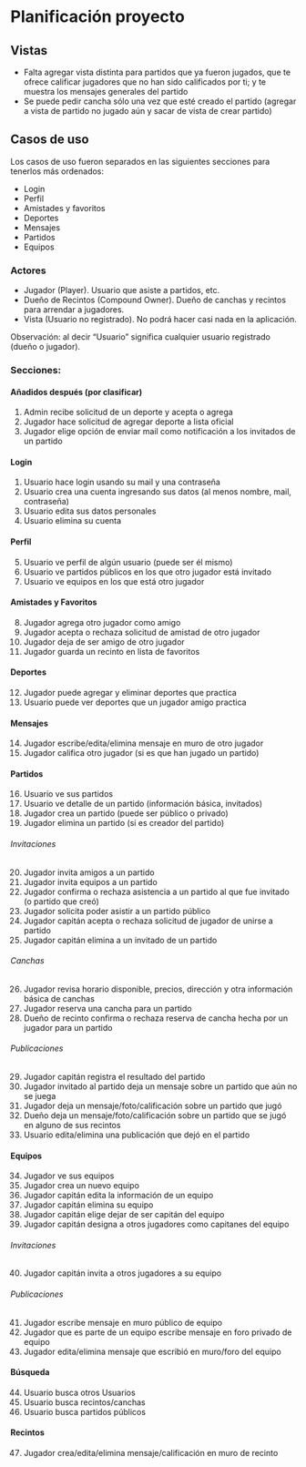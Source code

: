 # Planificación proyecto

## Vistas
* Falta agregar vista distinta para partidos que ya fueron jugados, que te ofrece calificar jugadores que no han sido calificados por ti; y te muestra los mensajes generales del partido
* Se puede pedir cancha sólo una vez que esté creado el partido (agregar a vista de partido no jugado aún y sacar de vista de crear partido)

## Casos de uso
Los casos de uso fueron separados en las siguientes secciones para tenerlos más ordenados:
* Login
* Perfil
* Amistades y favoritos
* Deportes
* Mensajes
* Partidos
* Equipos

### Actores
* Jugador (Player). Usuario que asiste a partidos, etc.
* Dueño de Recintos (Compound Owner). Dueño de canchas y recintos para arrendar a jugadores.
* Vista (Usuario no registrado). No podrá hacer casi nada en la aplicación.

Observación: al decir “Usuario” significa cualquier usuario registrado (dueño o jugador).

### Secciones:
#### Añadidos después (por clasificar)
1. Admin recibe solicitud de un deporte y acepta o agrega
2. Jugador hace solicitud de agregar deporte a lista oficial
3. Jugador elige opción de enviar mail como notificación a los invitados de un partido

#### Login
1. Usuario hace login usando su mail y una contraseña
2. Usuario crea una cuenta ingresando sus datos (al menos nombre, mail, contraseña)  
3. Usuario edita sus datos personales
4. Usuario elimina su cuenta

#### Perfil
5. Usuario ve perfil de algún usuario (puede ser él mismo)
6. Usuario ve partidos públicos en los que otro jugador está invitado
7. Usuario ve equipos en los que está otro jugador

#### Amistades y Favoritos
8. Jugador agrega otro jugador como amigo
9. Jugador acepta o rechaza solicitud de amistad de otro jugador
10. Jugador deja de ser amigo de otro jugador
11. Jugador guarda un recinto en lista de favoritos

#### Deportes
12. Jugador puede agregar y eliminar deportes que practica
13. Usuario puede ver deportes que un jugador amigo practica

#### Mensajes
14. Jugador escribe/edita/elimina mensaje en muro de otro jugador
15. Jugador califica otro jugador (si es que han jugado un partido)

#### Partidos
16. Usuario ve sus partidos
17. Usuario ve detalle de un partido (información básica, invitados)
18. Jugador crea un partido (puede ser público o privado)
19. Jugador elimina un partido (si es creador del partido)

###### Invitaciones
20. Jugador invita amigos a un partido
21. Jugador invita equipos a un partido
22. Jugador confirma o rechaza asistencia a un partido al que fue invitado (o partido que creó)
23. Jugador solicita poder asistir a un partido público
24. Jugador capitán acepta o rechaza solicitud de jugador de unirse a partido
25. Jugador capitán elimina a un invitado de un partido

###### Canchas
26. Jugador revisa horario disponible, precios, dirección y otra información básica de canchas
27. Jugador reserva una cancha para un partido
28. Dueño de recinto confirma o rechaza reserva de cancha hecha por un jugador para un partido

###### Publicaciones
29. Jugador capitán registra el resultado del partido
30. Jugador invitado al partido deja un mensaje sobre un partido que aún no se juega
31. Jugador deja un mensaje/foto/calificación sobre un partido que jugó
32. Dueño deja un mensaje/foto/calificación sobre un partido que se jugó en alguno de sus recintos
33. Usuario edita/elimina una publicación que dejó en el partido

#### Equipos
34. Jugador ve sus equipos
35. Jugador crea un nuevo equipo
36. Jugador capitán edita la información de un equipo
37. Jugador capitán elimina su equipo
38. Jugador capitán elige dejar de ser capitán del equipo
39. Jugador capitán designa a otros jugadores como capitanes del equipo

###### Invitaciones
40. Jugador capitán invita a otros jugadores a su equipo

###### Publicaciones
41. Jugador escribe mensaje en muro público de equipo
42. Jugador que es parte de un equipo escribe mensaje en foro privado de equipo
43. Jugador edita/elimina mensaje que escribió en muro/foro del equipo

#### Búsqueda
44. Usuario busca otros Usuarios
45. Usuario busca recintos/canchas
46. Usuario busca partidos públicos

#### Recintos
47. Jugador crea/edita/elimina mensaje/calificación en muro de recinto
